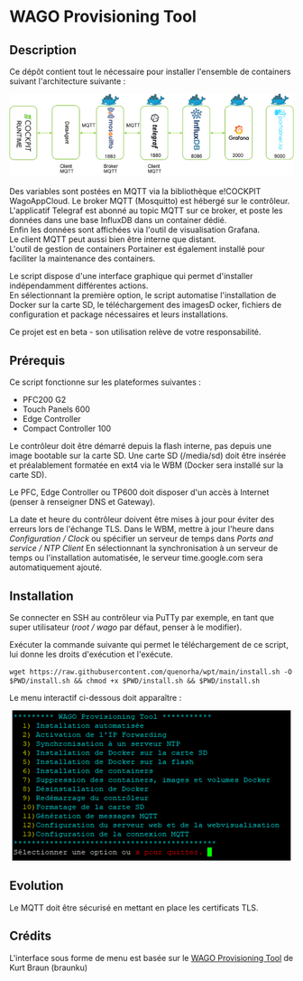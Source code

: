 # WAGO Provisioning Tool

## Description
Ce dépôt contient tout le nécessaire pour installer l'ensemble de containers suivant l'architecture suivante : 
<div style="text-align: center">
<img src="images/stack.png"
     alt="stack"/>
</div>

Des variables sont postées en MQTT via la bibliothèque e!COCKPIT WagoAppCloud. Le broker MQTT (Mosquitto) est hébergé sur le contrôleur. \
L'applicatif Telegraf est abonné au topic MQTT sur ce broker, et poste les données dans une base InfluxDB dans un container dédié. \
Enfin les données sont affichées via l'outil de visualisation Grafana.  \
Le client MQTT peut aussi bien être interne que distant.  \
L'outil de gestion de containers Portainer est également installé pour faciliter la maintenance des containers.

Le script dispose d'une interface graphique qui permet d'installer indépendamment différentes actions. \
En sélectionnant la première option, le script automatise l'installation de Docker sur la carte SD, le téléchargement des imagesD ocker, fichiers de configuration et package nécessaires et leurs installations.

Ce projet est en beta - son utilisation relève de votre responsabilité. 

## Prérequis

Ce script fonctionne sur les plateformes suivantes : 
- PFC200 G2
- Touch Panels 600
- Edge Controller
- Compact Controller 100

Le contrôleur doit être démarré depuis la flash interne, pas depuis une image bootable sur la carte SD.
Une carte SD (/media/sd) doit être insérée et préalablement formatée en ext4 via le WBM (Docker sera installé sur la carte SD).

Le PFC, Edge Controller ou TP600 doit disposer d'un accès à Internet (penser à renseigner DNS et Gateway).

La date et heure du contrôleur doivent être mises à jour pour éviter des erreurs lors de l'échange TLS. 
Dans le WBM, mettre à jour l'heure dans <em>Configuration / Clock</em> ou spécifier un serveur de temps dans <em>Ports and service / NTP Client</em>
En sélectionnant la synchronisation à un serveur de temps ou l'installation automatisée, le serveur time.google.com sera automatiquement ajouté.

## Installation
Se connecter en SSH au contrôleur via PuTTy par exemple, en tant que super utilisateur (<em>root / wago</em> par défaut, penser à le modifier).

Exécuter la commande suivante qui permet le téléchargement de ce script, lui donne les droits d'exécution et l'exécute.

```
wget https://raw.githubusercontent.com/quenorha/wpt/main/install.sh -O $PWD/install.sh && chmod +x $PWD/install.sh && $PWD/install.sh
```

Le menu interactif ci-dessous doit apparaître :
<div style="text-align: center">
<img src="images/CLI.PNG"
     alt="stack"/>
</div>

## Evolution
Le MQTT doit être sécurisé en mettant en place les certificats TLS. 

## Crédits
L'interface sous forme de menu est basée sur le [WAGO Provisioning Tool](https://github.com/braunku/pfc-provisioning-tool) de Kurt Braun (braunku) 
